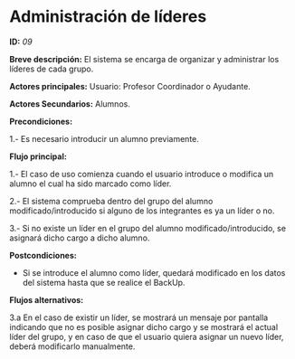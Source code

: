# Administración de líderes

**ID:** *09*

**Breve descripción:** El sistema se encarga de organizar y administrar los líderes de cada grupo.

**Actores principales:** Usuario: Profesor Coordinador o Ayudante.

**Actores Secundarios:** Alumnos.

**Precondiciones:**

1.- Es necesario introducir un alumno previamente.

**Flujo principal:**

1.- El caso de uso comienza cuando el usuario introduce o modifica un alumno el cual ha sido marcado como líder.

2.- El sistema comprueba dentro del grupo del alumno modificado/introducido si alguno de los integrantes es ya un líder o no.

3.- Si no existe un líder en el grupo del alumno modificado/introducido, se asignará dicho cargo a dicho alumno.

**Postcondiciones:**

* Si se introduce el alumno como líder, quedará modificado en los datos del sistema hasta que se realice el BackUp.

**Flujos alternativos:**

3.a En el caso de existir un líder, se mostrará un mensaje por pantalla indicando que no es posible asignar dicho cargo y se mostrará el actual líder del grupo, y en caso de que el usuario quiera asignar un nuevo líder, deberá modificarlo manualmente.
